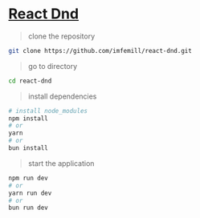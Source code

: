 # [React Dnd](https://react-dnd.github.io/react-dnd/about)

> clone the repository

```bash
git clone https://github.com/imfemill/react-dnd.git
```

> go to directory

```bash
cd react-dnd
```

> install dependencies

```bash
# install node_modules
npm install
# or
yarn
# or
bun install
```

> start the application

```bash
npm run dev
# or
yarn run dev
# or
bun run dev
```
